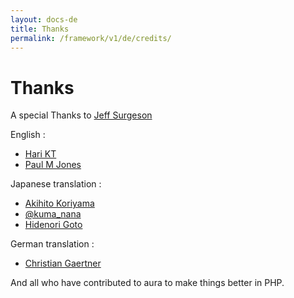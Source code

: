 ```yaml
---
layout: docs-de
title: Thanks
permalink: /framework/v1/de/credits/
---
```


# Thanks #

A special Thanks to [Jeff Surgeson](https://github.com/jsurgeson)

English :

* [Hari KT](http://harikt.com/)
* [Paul M Jones](http://paul-m-jones.com/)

Japanese translation :

* [Akihito Koriyama](https://github.com/koriym)
* [@kuma_nana](https://github.com/kumamidori)
* [Hidenori Goto](https://github.com/hidenorigoto)

German translation :

* [Christian Gaertner](https://github.com/ChristianGaertner)

And all who have contributed to aura to make things better in PHP.

